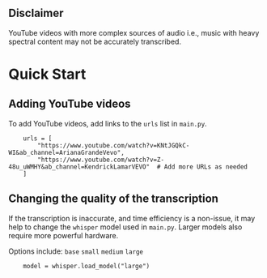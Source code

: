 ## Disclaimer
YouTube videos with more complex sources of audio i.e., music with heavy spectral content may not be accurately transcribed.


# Quick Start

## Adding YouTube videos

To add YouTube videos, add links to the `urls` list in `main.py`.

```
    urls = [
        "https://www.youtube.com/watch?v=KNtJGQkC-WI&ab_channel=ArianaGrandeVevo",
        "https://www.youtube.com/watch?v=Z-48u_uWMHY&ab_channel=KendrickLamarVEVO"  # Add more URLs as needed
    ]
```



## Changing the quality of the transcription

If the transcription is inaccurate, and time efficiency is a non-issue, it may help to change the `whisper` model used in `main.py`. Larger models also require more powerful hardware.

Options include:
`base` `small` `medium` `large`

```
    model = whisper.load_model("large")
```

